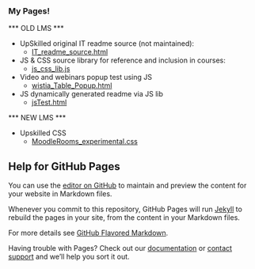 ### My Pages!
*** OLD LMS ***
- UpSkilled original IT readme source (not maintained):
    - [IT_readme_source.html](https://skeksalot.github.io/UpSkillage/IT_readme_source.html)
- JS & CSS source library for reference and inclusion in courses:
    - [js_css_lib.js](https://skeksalot.github.io/UpSkillage/js_css_lib.js)
- Video and webinars popup test using JS
    - [wistia_Table_Popup.html](https://skeksalot.github.io/UpSkillage/wistia_Table_Popup.html)
- JS dynamically generated readme via JS lib
    - [jsTest.html](https://skeksalot.github.io/UpSkillage/jsTest.html)
    
*** NEW LMS ***
- Upskilled CSS
    - [MoodleRooms_experimental.css](https://skeksalot.github.io/UpSkillage/MoodleRooms/MoodleRooms_experimental.css)

## Help for GitHub Pages

You can use the [editor on GitHub](https://github.com/Skeksalot/UpSkillage/edit/master/README.md) to maintain and preview the content for your website in Markdown files.

Whenever you commit to this repository, GitHub Pages will run [Jekyll](https://jekyllrb.com/) to rebuild the pages in your site, from the content in your Markdown files.

For more details see [GitHub Flavored Markdown](https://guides.github.com/features/mastering-markdown/).

Having trouble with Pages? Check out our [documentation](https://help.github.com/categories/github-pages-basics/) or [contact support](https://github.com/contact) and we’ll help you sort it out.
